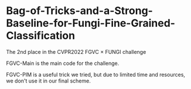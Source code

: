 # Bag-of-Tricks-and-a-Strong-Baseline-for-Fungi-Fine-Grained-Classification
The 2nd place in the CVPR2022 FGVC × FUNGI  challenge

<!-- Our code will be published after the paper is received, thank you for your attention! -->

FGVC-Main is the main code for the challenge.

FGVC-PIM is a useful trick we tried, but due to limited time and resources, we don't use it in our final scheme.
